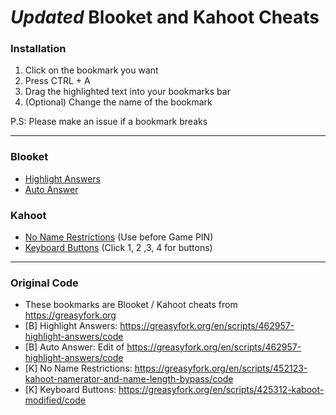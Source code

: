 # _Updated_ Blooket and Kahoot Cheats

### Installation
1. Click on the bookmark you want
2. Press CTRL + A
3. Drag the highlighted text into your bookmarks bar
4. (Optional) Change the name of the bookmark

P.S: Please make an issue if a bookmark breaks

---

### Blooket
- [Highlight Answers](/HighlightAnswers.js?raw=true)
- [Auto Answer](/AutoAnswer.js?raw=true)

### Kahoot
- [No Name Restrictions](/NoNameRestrictions.js?raw=true) (Use before Game PIN)
- [Keyboard Buttons](/KeyboardButtons.js?raw=true) (Click 1, 2 ,3, 4 for buttons)

---

### Original Code
- These bookmarks are Blooket / Kahoot cheats from https://greasyfork.org
- [B] Highlight Answers: https://greasyfork.org/en/scripts/462957-highlight-answers/code
- [B] Auto Answer: Edit of https://greasyfork.org/en/scripts/462957-highlight-answers/code
- [K] No Name Restrictions: https://greasyfork.org/en/scripts/452123-kahoot-namerator-and-name-length-bypass/code
- [K] Keyboard Buttons: https://greasyfork.org/en/scripts/425312-kaboot-modified/code

